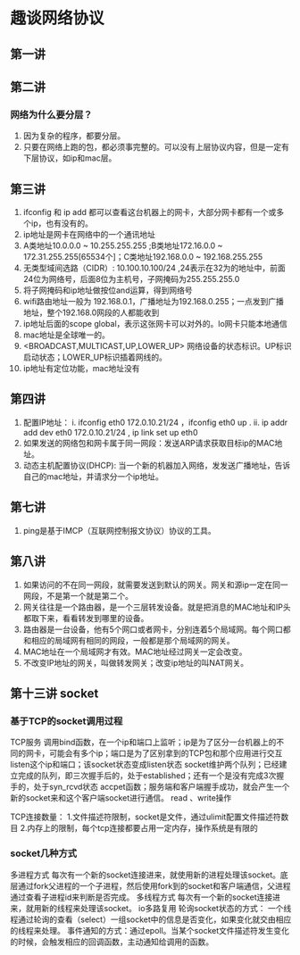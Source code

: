 ﻿# 趣谈网络协议

## 第一讲



## 第二讲

### 网络为什么要分层？

1. 因为复杂的程序，都要分层。
2. 只要在网络上跑的包，都必须事完整的。可以没有上层协议内容，但是一定有下层协议，如ip和mac层。

## 第三讲

1. ifconfig 和 ip add 都可以查看这台机器上的网卡，大部分网卡都有一个或多个ip，也有没有的。
2. ip地址是网卡在网络中的一个通讯地址
3. A类地址10.0.0.0 ~ 10.255.255.255 ;B类地址172.16.0.0 ~ 172.31.255.255[65534个]；C类地址192.168.0.0 ~ 192.168.255.255
4. 无类型域间选路（CIDR）: 10.100.10.100/24 ,24表示在32为的地址中，前面24位为网络号，后面8位为主机号，子网掩码为255.255.255.0
5. 将子网掩码和ip地址做按位and运算，得到网络号
6. wifi路由地址一般为 192.168.0.1，广播地址为192.168.0.255；一点发到广播地址，整个192.168.0网段的人都能收到
7. ip地址后面的scope global，表示这张网卡可以对外的。lo网卡只能本地通信
8. mac地址是全球唯一的。
9. <BROADCAST,MULTICAST,UP,LOWER_UP> 网络设备的状态标识。UP标识启动状态；LOWER_UP标识插着网线的。
10. ip地址有定位功能，mac地址没有

## 第四讲

1. 配置IP地址：
i. ifconfig eth0 172.0.10.21/24 ，ifconfig eth0 up . 
ii. ip addr add dev eth0 172.0.10.21/24  , ip link set up eth0
2. 如果发送的网络包和网卡属于同一网段：发送ARP请求获取目标ip的MAC地址。
3. 动态主机配置协议(DHCP): 当一个新的机器加入网络，发发送广播地址，告诉自己的mac地址，并请求分一个ip地址。


## 第七讲

1. ping是基于IMCP（互联网控制报文协议）协议的工具。


## 第八讲

1. 如果访问的不在同一网段，就需要发送到默认的网关。网关和源ip一定在同一网段，不是第一个就是第二个。
2. 网关往往是一个路由器，是一个三层转发设备。就是把消息的MAC地址和IP头都取下来，看看转发到哪里的设备。
3. 路由器是一台设备，他有5个网口或者网卡，分别连着5个局域网。每个网口都和相应的局域网有相同的网段，一般都是那个局域网的网关。
4.  MAC地址在一个局域网才有效。MAC地址经过网关一定会改变。
5. 不改变IP地址的网关，叫做转发网关；改变ip地址的叫NAT网关。




## 第十三讲 socket

### 基于TCP的socket调用过程

TCP服务
 调用bind函数，在一个ip和端口上监听；ip是为了区分一台机器上的不同的网卡，可能会有多个ip；端口是为了区别拿到的TCP包和那个应用进行交互
 listen这个ip和端口；该socket状态变成listen状态
 socket维护两个队列；已经建立完成的队列，即三次握手后的，处于established；还有一个是没有完成3次握手的，处于syn_rcvd状态
accpet函数；服务端和客户端握手成功，就会产生一个新的socket来和这个客户端socket进行通信。
read 、write操作


TCP连接数量：
    1.文件描述符限制，socket是文件，通过ulimit配置文件描述符数目
    2.内存上的限制，每个tcp连接都要占用一定内存，操作系统是有限的


### socket几种方式

多进程方式
每次有一个新的socket连接进来，就使用新的进程处理该socket。底层通过fork父进程的一个子进程，然后使用fork到的socket和客户端通信，父进程通过查看子进程id来判断是否完成。
多线程方式
每次有一个新的socket连接进来，就用新的线程来处理该socket。
io多路复用
轮询socket状态的方式： 一个线程通过轮询的查看（select）一组socket中的信息是否变化，如果变化就交由相应的线程来处理。
事件通知的方式：通过epoll。当某个socket文件描述符发生变化的时候，会触发相应的回调函数，主动通知给调用的函数。


